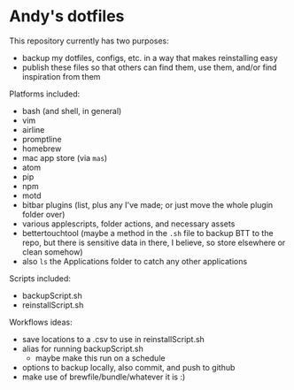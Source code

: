 # Andy's dotfiles

This repository currently has two purposes: 
- backup my dotfiles, configs, etc. in a way that makes reinstalling easy
- publish these files so that others can find them, use them, and/or find inspiration from them

Platforms included:
- bash (and shell, in general)
- vim
- airline
- promptline
- homebrew
- mac app store (via `mas`)
- atom
- pip
- npm
- motd
- bitbar plugins (list, plus any I've made; or just move the whole plugin folder over)
- various applescripts, folder actions, and necessary assets
- bettertouchtool (maybe a method in the `.sh` file to backup BTT to the repo, but there is sensitive data in there, I believe, so store elsewhere or clean somehow)
- also `ls` the Applications folder to catch any other applications

Scripts included:
- backupScript.sh
- reinstallScript.sh

Workflows ideas:
- save locations to a .csv to use in reinstallScript.sh
- alias for running backupScript.sh
  - maybe make this run on a schedule
- options to backup locally, also commit, and push to github
- make use of brewfile/bundle/whatever it is :)
